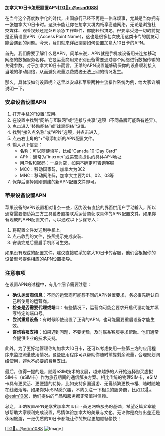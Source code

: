 **加拿大10日卡怎麽設置APN[[TG💪+ @esim1088](https://t.me/s/esim1088)]**

在当今这个高度数字化的时代，出国旅行已经不再是一件麻烦事，尤其是当你拥有一张加拿大10日卡时。这张卡能让你在加拿大境内畅享高速网络，无论是浏览社交媒体、观看视频还是处理紧急工作邮件，都能轻松搞定。但要享受这一切的前提是正确设置APN（Access Point Name），这也是很多初次使用这类卡片的朋友可能会遇到的问题。今天，我们就来详细聊聊如何设置加拿大10日卡的APN。

首先，我们需要了解什么是APN。简单来说，APN就是手机或设备用来连接移动网络的数据服务名称。它是运营商用来识别设备需要通过哪个网络进行数据传输的关键参数。对于加拿大10日卡而言，正确的APN设置能够确保你的设备顺利接入当地的移动网络，从而避免流量浪费或者无法上网的情况发生。

那么，具体该如何设置呢？这里以安卓和苹果两种主流操作系统为例，给大家详细说明一下。

### **安卓设备设置APN**
1. 打开手机的“设置”应用。
2. 在设置中找到“网络与互联网”或“连接与共享”选项（不同品牌可能略有差异）。
3. 点击进入“移动网络”或“蜂窝网络”设置。
4. 找到“接入点名称”或“APN”选项，并点击进入。
5. 点击右上角的“+”号添加新的APN配置文件。
6. 输入以下信息：
   - 名称：可以随便填写，比如“Canada 10-Day Card”
   - APN：通常为“internet”或运营商提供的具体APN地址
   - 用户名和密码：一般为空，如果不确定可咨询客服
   - MCC：移动国家码，加拿大为302
   - MNC：移动网络码，加拿大主要为01、02、03等
7. 保存后选择刚刚创建的新APN配置文件即可。

### **苹果设备设置APN**
苹果设备的APN设置相对复杂一些，因为没有直接的界面供用户手动输入，所以通常需要借助第三方工具或者直接联系运营商获取具体的APN配置文件。如果你有现成的APN配置文件，可以通过以下步骤导入：
1. 将配置文件发送到手机上。
2. 点击收到的文件，按照提示完成安装。
3. 安装完成后重启手机即可生效。

如果没有现成的配置文件，建议直接联系加拿大10日卡的客服，他们会根据你的设备型号提供相应的APN设置指导。

### **注意事项**
在设置APN的过程中，有几个细节需要注意：
- **确认运营商信息**：不同的运营商可能有不同的APN设置要求，务必事先确认自己所使用的运营商。
- **检查是否需要代理或端口**：有些情况下，运营商可能会要求开启代理功能并填写特定的端口号。
- **尝试重启设备**：有时候即使设置了正确的APN，也可能需要重启设备才能生效。
- **咨询客服支持**：如果遇到问题，不要犹豫，及时联系客服寻求帮助。他们通常会提供专业的技术支持。

此外，为了更好地管理你的加拿大10日卡，还可以考虑使用一些第三方的应用程序来监控流量使用情况。这些应用程序可以帮助你随时掌握剩余流量，合理规划网络使用，避免不必要的费用支出。

最后，值得一提的是，随着eSIM技术的发展，越来越多的人开始选择购买虚拟SIM卡（eSIM卡）作为旅行期间的通信解决方案。相比传统的物理SIM卡，eSIM卡具有更灵活、更便捷的优势，比如支持多国漫游、无需频繁更换卡槽、随时随地在线激活等。如果你对eSIM感兴趣，不妨关注一下相关的服务商，比如[TG💪+ @esim1088](https://t.me/s/esim1088)，他们提供的产品和服务都非常值得信赖。

总之，正确设置APN是享受加拿大10日卡高速网络服务的基础。希望这篇文章能够帮助大家顺利完成设置，尽情体验加拿大的美景与文化。无论你是商务出差还是休闲旅游，一张优质的10日卡都能让你的旅程更加顺畅愉快！

[[TG💪+ @esim1088](https://t.me/s/esim1088) ![Image](https://i.postimg.cc/4NQfJmqS/Snipaste-2025-05-13-00-14-12.png)]
